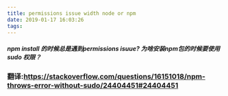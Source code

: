 ```yaml
---
title: permissions issue width node or npm
date: 2019-01-17 16:03:26
tags:
---
```

##### npm install 的时候总是遇到permissions isuue? 为啥安装npm包的时候要使用sudo 权限？
### 翻译:https://stackoverflow.com/questions/16151018/npm-throws-error-without-sudo/24404451#24404451

